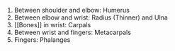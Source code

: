 1) Between shoulder and elbow: Humerus
2) Between elbow and wrist: Radius (Thinner) and Ulna
3) [[Bones]] in wrist: Carpals 
4) Between wrist and fingers: Metacarpals
5) Fingers: Phalanges







